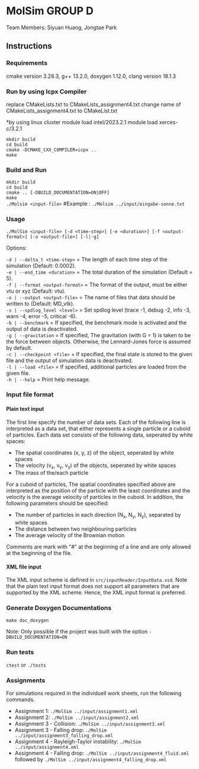 MolSim GROUP D
==============

Team Members: Siyuan Huang, Jongtae Park

## Instructions

### Requirements

cmake version 3.28.3, g++ 13.2.0, doxygen 1.12.0, clang version 18.1.3


### Run by using Icpx Compiler

replace CMakeLists.txt to CMakeLists_assignment4.txt
change name of CMakeLists_assignment4.txt to CMakeList.txt

*by using linux cluster
    module load intel/2023.2.1
    module load xerces-c/3.2.1

`mkdir build`<br>
`cd build`<br>
`cmake -DCMAKE_CXX_COMPILER=icpx ..`<br>
`make`<br>



### Build and Run

`mkdir build`<br>
`cd build`<br>
`cmake .. [-DBUILD_DOCUMENTATION=ON|OFF]`<br>
`make`<br>
`./Molsim <input-file>` #Example : `./Molsim ../input/eingabe-sonne.txt`

### Usage

```
./MolSim <input-file> [-d <time-step>] [-e <duration>] [-f <output-format>] [-o <output-file>] [-l|-g]
```

Options:

`-d | --delta_t <time-step>` = The length of each time step of the simulation (Default: 0.0002).<br>
`-e | --end_time <duration>` = The total duration of the simulation (Default = 5).<br>
`-f | --format <output-format>` = The format of the output, must be either vtu or xyz (Default: vtu).<br>
`-o | --output <output-file>` = The name of files that data should be written to (Default: MD_vtk).<br>
`-s | --spdlog_level <level>` = Set spdlog level (trace -1, debug -2, info -3, warn -4, error -5, critical -6).<br>
`-b | --benchmark` = If specified, the benchmark mode is activated and the output of data is deactivated.<br>
`-g | --gravitation` = If specified, The gravitation (with G = 1) is taken to be the force between objects. Otherwise, the Lennard-Jones force is assumed by default.<br>
`-c | --checkpoint <file>` = If specified, the final state is stored to the given file and the output of simulation data is deactivated.<br>
`-l | --load <file>` = If specified, additional particles are loaded from the given file.<br>
`-h | --help` = Print help message.<br>


### Input file format

#### Plain text input

The first line specify the number of data sets. Each of the following line is interpreted as a data set, that either represents a single particle or a cuboid of particles. Each data set consists of the following data, seperated by white spaces:<br>

- The spatial coordinates (x, y, z) of the object, seperated by white spaces
- The velocity (v<sub>x</sub>, v<sub>y</sub>, v<sub>z</sub>) of the objects, seperated by white spaces
- The mass of the/each particle

For a cuboid of particles, The spatial coordinates specified above are interpreted as the position of the particle with the least coordinates and the velocity is the average velocity of particles in the cuboid. In addition, the following parameters should be specified:

- The number of particles in each direction (N<sub>x</sub>, N<sub>y</sub>, N<sub>z</sub>), separated by white spaces
- The distance between two neighbouring particles
- The average velocity of the Brownian motion

Comments are mark with "#" at the beginning of a line and are only allowed at the beginning of the file.

#### XML file input

The XML input scheme is defined in `src/inputReader/InputData.xsd`. Note that the plain text input format does not support all parameters that are supported by the XML scheme. Hence, the XML input format is preferred.

### Generate Doxygen Documentations

`make doc_doxygen`<br>

Note: Only possible if the project was built with the option
`-DBUILD_DOCUMENTATION=ON`

### Run tests
`ctest` or `./tests`
### Assignments

For simulations required in the individuell work sheets, run the following commands.<br>

- Assignment 1:
  `./MolSim ../input/assignment1.xml`<br>
- Assignment 2:
  `./MolSim ../input/assignment2.xml`<br>
- Assignment 3 - Collision:
  `./MolSim ../input/assignment3.xml`
- Assignment 3 - Falling drop:
  `./MolSim ../input/assignment3_falling_drop.xml`
- Assignment 4 - Rayleigh-Taylor instability: 
  `./MolSim ../input/assignment4.xml`
- Assignment 4 - Falling drop:
  `./MolSim ../input/assignment4_fluid.xml` followed by
  `./MolSim ../input/assignment4_falling_drop.xml`

